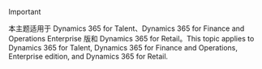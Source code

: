 > [!IMPORTANT]
> <span data-ttu-id="1f25b-101">本主题适用于 Dynamics 365 for Talent、Dynamics 365 for Finance and Operations Enterprise 版和 Dynamics 365 for Retail。</span><span class="sxs-lookup"><span data-stu-id="1f25b-101">This topic applies to Dynamics 365 for Talent, Dynamics 365 for Finance and Operations, Enterprise edition, and Dynamics 365 for Retail.</span></span> 
